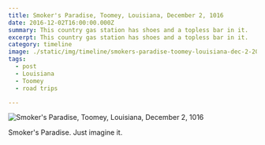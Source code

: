 ```yaml
---
title: Smoker's Paradise, Toomey, Louisiana, December 2, 1016
date: 2016-12-02T16:00:00.000Z
summary: This country gas station has shoes and a topless bar in it.
excerpt: This country gas station has shoes and a topless bar in it.
category: timeline
image: ./static/img/timeline/smokers-paradise-toomey-louisiana-dec-2-2016.jpg
tags:
  - post
  - Louisiana
  - Toomey
  - road trips

---
```


![Smoker's Paradise, Toomey, Louisiana, December 2, 1016](/static/img/timeline/smokers-paradise-toomey-louisiana-dec-2-2016.jpg "Smoker's Paradise, Toomey, Louisiana, December 2, 1016")

Smoker's Paradise. Just imagine it.
